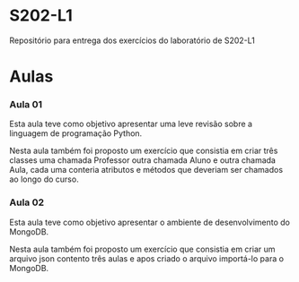 # S202-L1
Repositório para entrega dos exercícios do laboratório de S202-L1

# Aulas
### Aula 01
Esta aula teve como objetivo apresentar uma leve revisão sobre a linguagem de programação Python.

Nesta aula também foi proposto um exercício que consistia em criar três classes uma chamada Professor
outra chamada Aluno e outra chamada Aula, cada uma conteria atributos e métodos que deveriam ser chamados
ao longo do curso.

### Aula 02
Esta aula teve como objetivo apresentar o ambiente de desenvolvimento do MongoDB.

Nesta aula também foi proposto um exercício que consistia em criar um arquivo json contento três aulas
e apos criado o arquivo importá-lo para o MongoDB.
